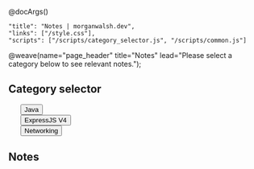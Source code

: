 @docArgs()
```
"title": "Notes | morganwalsh.dev", 
"links": ["/style.css"],
"scripts": ["/scripts/category_selector.js", "/scripts/common.js"]
```

@weave(name="page_header" title="Notes" lead="Please select a category below to see relevant notes.");

<div class="p-16 row">
    <div id="category-selector" class="col-4 col-sm-12">
        <h2>Category selector</h2>
        <ul class="p-0 w-80 w-sm-100" style="list-style-type: none;">
            <li class="mb-8"><button id="java" data-target="java" class="btn fg-light bg-dark w-100">Java</button></li>
            <li class="mb-8"><button id="express" data-target="javascript/expressjs4" class="btn fg-light bg-dark w-100">ExpressJS V4</button></li>
            <li class="mb-8"><button id="express" data-target="networking" class="btn fg-light bg-dark w-100">Networking</button></li>
        </ul>
    </div>
    <div id="category-display" class="col-8 col-sm-12">
        <h2>Notes</h2>
        <div></div>
    </div>
</div>